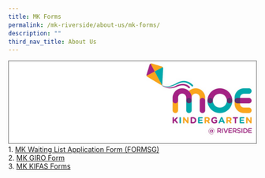 ```yaml
---
title: MK Forms
permalink: /mk-riverside/about-us/mk-forms/
description: ""
third_nav_title: About Us
---
```

![](/images/mk@riverside_logo.png)
<br>1. <a target="blank" href="https://www.form.gov.sg/63d32599b9029d0011b3ebbf"> MK Waiting List Application Form (FORMSG)</a>
<br>2. <a target="blank" href="/files/mk_giro_form.pdf">MK GIRO Form</a>
<br>3. <a target="blank" href="https://www.ecda.gov.sg/parents/subsidies-financial-assistance#KIFAS">MK KIFAS Forms</a>